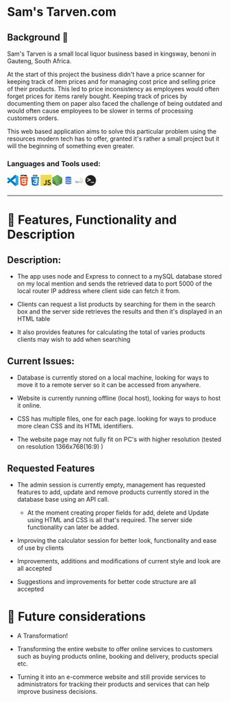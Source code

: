 # Sam's Tarven.com

## Background 👋 

Sam's Tarven is a small local liquor business based in kingsway, benoni in Gauteng, South Africa.

At the start of this project the business didn't have a price scanner for keeping track of item prices and
for managing cost price and selling price of their products.
This led to price inconsistency as employees would often forget prices for items rarely bought. Keeping track
of prices by documenting them on paper also faced the challenge of being outdated and would often cause employees to be slower in terms of processing customers orders.

This web based application aims to solve this particular problem using the resources modern tech has to offer, granted it's rather a small project but it will the beginning of something even greater.

### Languages and Tools used:

<img align="left" alt="Visual Studio Code" width="26px" src="https://raw.githubusercontent.com/github/explore/80688e429a7d4ef2fca1e82350fe8e3517d3494d/topics/visual-studio-code/visual-studio-code.png" />
<img align="left" alt="HTML5" width="26px" src="https://raw.githubusercontent.com/github/explore/80688e429a7d4ef2fca1e82350fe8e3517d3494d/topics/html/html.png" />
<img align="left" alt="CSS3" width="26px" src="https://raw.githubusercontent.com/github/explore/80688e429a7d4ef2fca1e82350fe8e3517d3494d/topics/css/css.png" />
<img align="left" alt="JavaScript" width="26px" src="https://raw.githubusercontent.com/github/explore/80688e429a7d4ef2fca1e82350fe8e3517d3494d/topics/javascript/javascript.png" />
<img align="left" alt="Node.js" width="26px" src="https://raw.githubusercontent.com/github/explore/80688e429a7d4ef2fca1e82350fe8e3517d3494d/topics/nodejs/nodejs.png" />
<img align="left" alt="SQL" width="26px" src="https://raw.githubusercontent.com/github/explore/80688e429a7d4ef2fca1e82350fe8e3517d3494d/topics/sql/sql.png" />
<img align="left" alt="MySQL" width="26px" src="https://raw.githubusercontent.com/github/explore/80688e429a7d4ef2fca1e82350fe8e3517d3494d/topics/mysql/mysql.png" />
<img align="left" alt="Terminal" width="26px" src="https://raw.githubusercontent.com/github/explore/80688e429a7d4ef2fca1e82350fe8e3517d3494d/topics/terminal/terminal.png" />


<br />
<br />

---

# 🔭 Features, Functionality and Description

## Description:
- The app uses node and Express to connect to a mySQL database 
  stored on my local mention and sends the retrieved data to port 5000 of the
  local router IP address where client side can fetch it from.

- Clients can request a list products by searching for them in the 
  search box and the server side retrieves the results and
  then it's displayed in an HTML table

- It also provides features for calculating the total of varies products
  clients may wish to add when searching

## Current Issues:
- Database is currently stored on a local machine, 
  looking for ways to move it to a remote server
  so it can be accessed from anywhere.

- Website is currently running offline (local host),
  looking for ways to host it online.

- CSS has multiple files, one for each page. 
  looking for ways to produce more clean CSS and its HTML identifiers.

- The website page may not fully fit on PC's with higher resolution 
  (tested on resolution 1366x768(16:9) )

## Requested Features

- The admin session is currently empty, 
  management has requested features to add, update and remove products 
  currently stored in the database base using an API call. 
    - At the moment creating proper fields for add, delete and Update 
      using HTML and CSS is all that's required. 
      The server side functionality can later be added.

- Improving the calculator session for better look, 
  functionality and ease of use by clients

- Improvements, additions and modifications of current style and 
  look are all accepted
    
- Suggestions and improvements for better code structure are all accepted

# 🌱 Future considerations

- A Transformation!
    
- Transforming the entire website to offer online services to customers 
  such as buying products online, booking and delivery,
  products special etc.
- Turning it into an e-commerce website and 
  still provide services to administrators for tracking their products and 
  services that can help improve business decisions.
